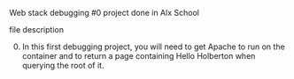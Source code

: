 Web stack debugging #0 project done in Alx School

file description

0.  In this first debugging project, you will need to get Apache to run on the container and to return a page containing Hello Holberton when querying the root of it.
